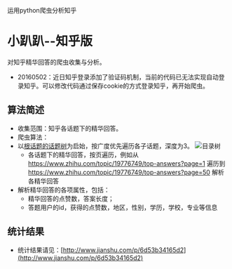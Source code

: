 运用python爬虫分析知乎

小趴趴--知乎版
================================
对知乎精华回答的爬虫收集与分析。

* 20160502：近日知乎登录添加了验证码机制，当前的代码已无法实现自动登录知乎。可以修改代码通过保存cookie的方式登录知乎，再开始爬虫。

## 算法简述
* 收集范围：知乎各话题下的精华回答。
* 爬虫算法：
* 以[根话题的话题树](https://www.zhihu.com/topic/19776749/organize/entire)为启始，按广度优先遍历各子话题，深度为3。
![目录树](https://raw.githubusercontent.com/SmileXie/zhihu_crawler/master/images/topic_tree.png)
  * 各话题下的精华回答，按页遍历，例如从 https://www.zhihu.com/topic/19776749/top-answers?page=1
遍历到
https://www.zhihu.com/topic/19776749/top-answers?page=50
解析各精华回答
* 解析精华回答的各项属性，包括：
  * 精华回答的点赞数，答案长度；
  * 答题用户的id，获得的点赞数，地区，性别，学历，学校，专业等信息

## 统计结果
* 统计结果请见：[http://www.jianshu.com/p/6d53b34165d2](http://www.jianshu.com/p/6d53b34165d2)
